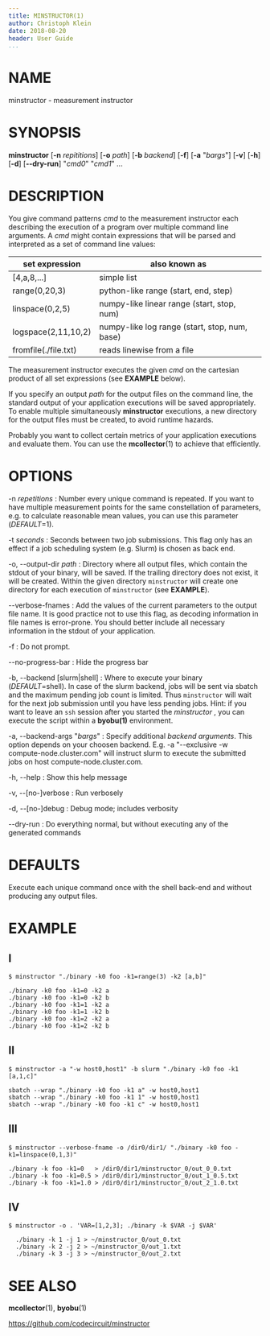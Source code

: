 ```yaml
---
title: MINSTRUCTOR(1)
author: Christoph Klein
date: 2018-08-20
header: User Guide
...
```


# NAME

minstructor - measurement instructor

# SYNOPSIS

**minstructor** [**-n** *repititions*] [**-o** *path*] [**-b** *backend*] [**-f**] [**-a** "*bargs*"] [**-v**] [**-h**] [**-d**] [**--dry-run**] "*cmd0*" "*cmd1*" ...

# DESCRIPTION

You give command patterns *cmd* to the measurement instructor each describing
the execution of a program over multiple command line arguments. A *cmd* might
contain expressions that will be parsed and interpreted as a set of command
line values:

set expression       | also known as
---------------------|--------------------------------------------
[4,a,8,...]          | simple list
range(0,20,3)        | python-like range (start, end, step)
linspace(0,2,5)      | numpy-like linear range (start, stop, num)
logspace(2,11,10,2)  | numpy-like log range (start, stop, num, base)
fromfile(./file.txt) | reads linewise from a file

The measurement instructor executes the given *cmd* on the cartesian
product of all set expressions (see **EXAMPLE** below).

If you specify an output *path* for the output files on the command line, the
standard output of your application executions will be saved appropriately.
To enable multiple simultaneously **minstructor** executions, a new directory for the
output files must be created, to avoid runtime hazards.

Probably you want to collect certain metrics of your application executions
and evaluate them. You can use the **mcollector**(1) to achieve that efficiently.


# OPTIONS

-n *repetitions*
:   Number every unique command is repeated.  If you want to have multiple
    measurement points for the same constellation of parameters, e.g. to
    calculate reasonable mean values, you can use this parameter (*DEFAULT*=1).

-t *seconds*
:   Seconds between two job submissions. This flag only has an effect if
    a job scheduling system (e.g. Slurm) is chosen as back end.

-o, \--output-dir *path*
:   Directory where all output files, which contain the stdout of
    your binary, will be saved. If the trailing directory does not
    exist, it will be created. Within the given directory
    `minstructor` will create one directory for each execution of
    `minstructor` (see **EXAMPLE**).

\--verbose-fnames
:   Add the values of the current parameters to the output file name.
    It is good practice not to use this flag, as decoding information
    in file names is error-prone. You should better include all
    necessary information in the stdout of your application.

-f
:   Do not prompt.

\--no-progress-bar
:   Hide the progress bar

-b, \--backend [slurm|shell]
:   Where to execute your binary (*DEFAULT*=shell). In case of the slurm backend,
    jobs will be sent via sbatch and the maximum pending job count is limited. Thus
    `minstructor` will wait for the next job submission until you have less
    pending jobs. Hint: if you want to leave an `ssh` session
    after you started the *minstructor* , you can execute the script within a
    **byobu(1)** environment.

-a, \--backend-args "*bargs*"
:   Specify additional *backend arguments*. This option depends on your
    choosen backend. E.g. -a "--exclusive -w compute-node.cluster.com" will
    instruct slurm to execute the submitted jobs on host compute-node.cluster.com.

-h, \--help
:   Show this help message

-v, \--[no-]verbose
:   Run verbosely

-d, \--[no-]debug
:   Debug mode; includes verbosity

\--dry-run
:   Do everything normal, but without executing any of the generated commands

# DEFAULTS

Execute each unique command once with the shell back-end
and without producing any output files.

# EXAMPLE

## I

```
$ minstructor "./binary -k0 foo -k1=range(3) -k2 [a,b]"

./binary -k0 foo -k1=0 -k2 a
./binary -k0 foo -k1=0 -k2 b
./binary -k0 foo -k1=1 -k2 a
./binary -k0 foo -k1=1 -k2 b
./binary -k0 foo -k1=2 -k2 a
./binary -k0 foo -k1=2 -k2 b
```

## II

```
$ minstructor -a "-w host0,host1" -b slurm "./binary -k0 foo -k1 [a,1,c]"

sbatch --wrap "./binary -k0 foo -k1 a" -w host0,host1
sbatch --wrap "./binary -k0 foo -k1 1" -w host0,host1
sbatch --wrap "./binary -k0 foo -k1 c" -w host0,host1
```

## III

```
$ minstructor --verbose-fname -o /dir0/dir1/ "./binary -k0 foo -k1=linspace(0,1,3)"

./binary -k foo -k1=0   > /dir0/dir1/minstructor_0/out_0_0.txt
./binary -k foo -k1=0.5 > /dir0/dir1/minstructor_0/out_1_0.5.txt
./binary -k foo -k1=1.0 > /dir0/dir1/minstructor_0/out_2_1.0.txt
```

## IV

```
$ minstructor -o . 'VAR=[1,2,3]; ./binary -k $VAR -j $VAR'

  ./binary -k 1 -j 1 > ~/minstructor_0/out_0.txt
  ./binary -k 2 -j 2 > ~/minstructor_0/out_1.txt
  ./binary -k 3 -j 3 > ~/minstructor_0/out_2.txt
```

# SEE ALSO
**mcollector**(1), **byobu**(1)

https://github.com/codecircuit/minstructor

